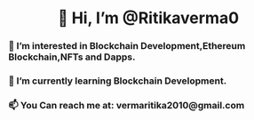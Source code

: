 <h1 align="center">👋 Hi, I’m @Ritikaverma0</h1> 
<h3>👀 I’m interested in Blockchain Development,Ethereum Blockchain,NFTs and Dapps.</h3>
<h3>🌱 I’m currently learning Blockchain Development.</h3>
<h3> 📫 You Can reach me at: vermaritika2010@gmail.com</h3>

<!---
Ritikaverma0/Ritikaverma0 is a ✨ special ✨ repository because its `README.md` (this file) appears on your GitHub profile.
You can click the Preview link to take a look at your changes.
--->
